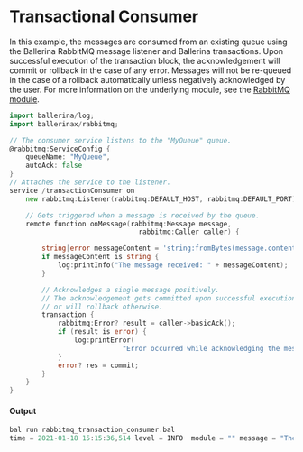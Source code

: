 # Transactional Consumer

 In this example, the messages are consumed from an
 existing queue using the Ballerina RabbitMQ message listener
 and Ballerina transactions.
 Upon successful execution of the transaction block,
 the acknowledgement will commit or rollback in the case of any error.
 Messages will not be re-queued in the case of a rollback
 automatically unless negatively acknowledged by the user.
 For more information on the underlying module,
 see the [RabbitMQ module](https:docs.central.ballerina.io/ballerinax/rabbitmq/latest).

```go
import ballerina/log;
import ballerinax/rabbitmq;

// The consumer service listens to the "MyQueue" queue.
@rabbitmq:ServiceConfig {
    queueName: "MyQueue",
    autoAck: false
}
// Attaches the service to the listener.
service /transactionConsumer on
    new rabbitmq:Listener(rabbitmq:DEFAULT_HOST, rabbitmq:DEFAULT_PORT) {

    // Gets triggered when a message is received by the queue.
    remote function onMessage(rabbitmq:Message message,
                                rabbitmq:Caller caller) {

        string|error messageContent = 'string:fromBytes(message.content);
        if messageContent is string {
            log:printInfo("The message received: " + messageContent);
        }

        // Acknowledges a single message positively.
        // The acknowledgement gets committed upon successful execution of the transaction,
        // or will rollback otherwise.
        transaction {
            rabbitmq:Error? result = caller->basicAck();
            if (result is error) {
                log:printError(
                            "Error occurred while acknowledging the message.");
            }
            error? res = commit;
        }
    }
}
```

#### Output

```go
bal run rabbitmq_transaction_consumer.bal
time = 2021-01-18 15:15:36,514 level = INFO  module = "" message = "The message received: Hello from Ballerina"
```